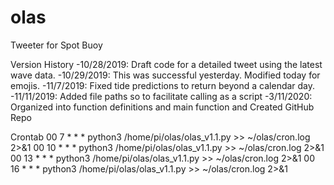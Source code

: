 # olas
Tweeter for Spot Buoy

Version History
-10/28/2019: Draft code for a detailed tweet using the latest wave data. 
-10/29/2019: This was successful yesterday. Modified today for emojis. 
-11/7/2019: Fixed tide predictions to return beyond a calendar day.
-11/11/2019: Added file paths so to facilitate calling as a script
-3/11/2020: Organized into function definitions and main function and Created GitHub Repo 

Crontab 
00 7 * * * python3 /home/pi/olas/olas_v1.1.py >> ~/olas/cron.log 2>&1
00 10 * * * python3 /home/pi/olas/olas_v1.1.py >> ~/olas/cron.log 2>&1
00 13 * * * python3 /home/pi/olas/olas_v1.1.py >> ~/olas/cron.log 2>&1
00 16 * * * python3 /home/pi/olas/olas_v1.1.py >> ~/olas/cron.log 2>&1
